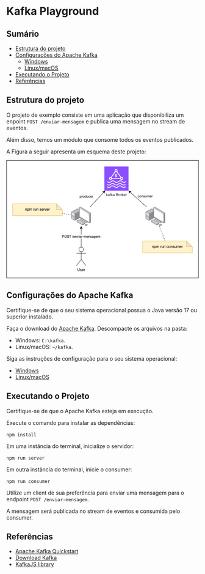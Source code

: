 # Kafka Playground

## Sumário

- [Estrutura do projeto](#estrutura-do-projeto)
- [Configurações do Apache Kafka](#configurações-do-apache-kafka)
  - [Windows](./doc/CONFIG_WIN.md)
  - [Linux/macOS](./doc/CONFIG_LINUX_MAC.md)
- [Executando o Projeto](#executando-o-projeto)
- [Referências](#referências)

## Estrutura do projeto

O projeto de exemplo consiste em uma aplicação que disponibiliza um enpoint `POST /enviar-mensagem` e publica uma mensagem no stream de eventos.

Além disso, temos um módulo que consome todos os eventos publicados.

A Figura a seguir apresenta um esquema deste projeto:

<img src="./assets/projectStructure.png"/>

## Configurações do Apache Kafka

Certifique-se de que o seu sistema operacional possua o Java versão 17 ou superior instalado.

Faça o download do [Apache Kafka](https://dlcdn.apache.org/kafka/4.1.0/kafka_2.13-4.1.0.tgz). Descompacte os arquivos na pasta:

- Windows: `C:\kafka`.
- Linux/macOS: `~/kafka`.

Siga as instruções de configuração para o seu sistema operacional:
- [Windows](./doc/CONFIG_WIN.md)
- [Linux/macOS](./doc/CONFIG_LINUX_MAC.md)

## Executando o Projeto

Certifique-se de que o Apache Kafka esteja em execução.

Execute o comando para instalar as dependências:
```
npm install
```

Em uma instância do terminal, inicialize o servidor:
```
npm run server
```

Em outra instância do terminal, inicie o consumer:
```
npm run consumer
```

Utilize um client de sua preferência para enviar uma mensagem para o endpoint `POST /enviar-mensagem`.

A mensagem será publicada no stream de eventos e consumida pelo consumer.

## Referências
- [Apache Kafka Quickstart](https://kafka.apache.org/quickstart)
- [Download Kafka](https://dlcdn.apache.org/kafka/4.1.0/kafka_2.13-4.1.0.tgz)
- [KafkaJS library](https://kafka.js.org/)